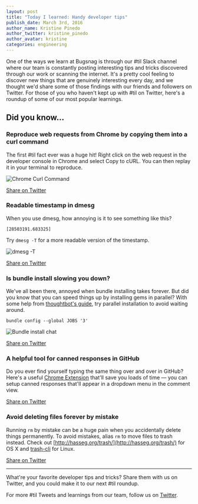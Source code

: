 ```yaml
---
layout: post
title: "Today I learned: Handy developer tips"
publish_date: March 3rd, 2016      
author_name: Kristine Pinedo
author_twitter: kristine_pinedo
author_avatar: kristine
categories: engineering
---
```


One of the ways we learn at Bugsnag is through our #til Slack channel where our team is constantly posting interesting tips and tricks discovered through our work or scanning the internet. It's a pretty cool feeling to discover new things that are genuinely interesting every day, and we thought we'd share some of those findings with our friends and followers on Twitter. For those of you who haven't kept up with #til on Twitter, here's a roundup of some of our most popular learnings.

## Did you know...

### Reproduce web requests from Chrome by copying them into a curl command

The first #til fact ever was a huge hit! Right click on the web request in the developer console in Chrome and select Copy to cURL. You can then replay it in your terminal to reproduce.

![Chrome Curl Command](/img/posts/curl-command-til.png)

[Share on Twitter](https://twitter.com/bugsnag/status/694663600330375168)

### Readable timestamp in dmesg

When you use dmesg, how annoying is it to see something like this?

`[28503191.683325]`

Try `dmesg -T` for a more readable version of the timestamp.  

![dmesg -T](/img/posts/dmesg-til.png)

[Share on Twitter](https://twitter.com/bugsnag/status/696756154387533825)

### Is bundle install slowing you down?

We've all been there, annoyed when bundle installing takes forever. But did you know that you can speed things up by installing gems in parallel? With some help from [thoughtbot's guide](https://robots.thoughtbot.com/parallel-gem-installing-using-bundler), try parallel installation to avoid waiting around.

`bundle config --global JOBS '3'`

![Bundle install chat](/img/posts/bundle-install-chat.png)

[Share on Twitter](https://twitter.com/bugsnag/status/698220524418240512)

### A helpful tool for canned responses in GitHub

Do you ever find yourself typing the same thing over and over in GitHub? Here's a useful [Chrome Extension](https://chrome.google.com/webstore/detail/github-canned-responses/lhehmppafakahahobaibfcomknkhoina) that'll save you loads of time — you can setup canned responses that'll appear in a dropdown menu in the comment view.

[Share on Twitter](https://twitter.com/bugsnag/status/700492232571404288)

### Avoid deleting files forever by mistake

Running `rm` by mistake can be a huge pain when you accidentally delete things permanently. To avoid mistakes, alias `rm` to move files to trash instead. Check out  [http://hasseg.org/trash/](http://hasseg.org/trash/) for OS X and [trash-cli](https://github.com/andreafrancia/trash-cli) for Linux.

[Share on Twitter](https://twitter.com/bugsnag/status/703011963295670273)

---

What're your favorite developer tips and tricks? Share them with us on Twitter, and you could make it to our next #til roundup.

For more #til Tweets and learnings from our team, follow us on [Twitter](https://twitter.com/bugsnag).
